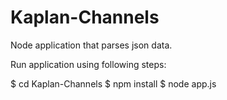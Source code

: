 # Kaplan-Channels

Node application that parses json data.


Run application using following steps:

$ cd Kaplan-Channels
$ npm install
$ node app.js
